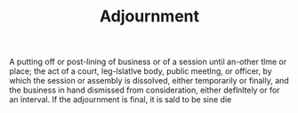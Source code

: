 ---
title: Adjournment
letter: A
permalink: "/definitions/adjournment.html"
body: A putting off or post-lining of business or of a session until an-other tlme
  or place; the act of a court, leg-lslatlve body, public meetlng, or officer, by
  which the session or assembly is dissolved, either temporarily or finally, and the
  business in hand dismissed from consideration, either deflnltely or for an interval.
  If the adjournment is final, it is sald to be sine die
published_at: '2018-07-07'
layout: post
---